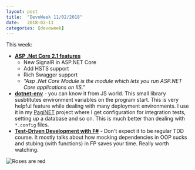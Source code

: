 ```yaml
---
layout: post
title:  "DevoWeek 11/02/2018"
date:   2018-02-11
categories: [devoweek]
---
```


This week:

* **[ASP .Net Core 2.1 features](https://neelbhatt.com/2018/02/06/asp-net-core-2-1-features/)**
  * New SignalR in ASP.NET Core
  * Add HSTS support
  * Rich Swagger support
  * _"Asp .Net Core Module is the module which lets you run ASP.NET Core applications on IIS."_
* **[dotnet-env](https://github.com/tonerdo/dotnet-env)** - you can know it from JS world. This small library susbtitutes environment variables on the program start. This is very helpful feature while dealing with many deployment environments. I use it in my [PagiNET](http://githbu.com/pizycki/PagiNET) project where I get configuration for integration tests, setting up a database and so on. This is much better than dealing with `*.config` files.
* **[Test-Driven Development with F#](https://app.pluralsight.com/library/courses/fsharp-test-driven-development/table-of-contents)** - Don't expect it to be regular TDD course. It mostly talks about how mocking dependencies in OOP sucks and stubing (with functions) in FP saves your time. Really worth watching. 

![Roses are red](https://i.imgur.com/W8eMu54.png)
                            

